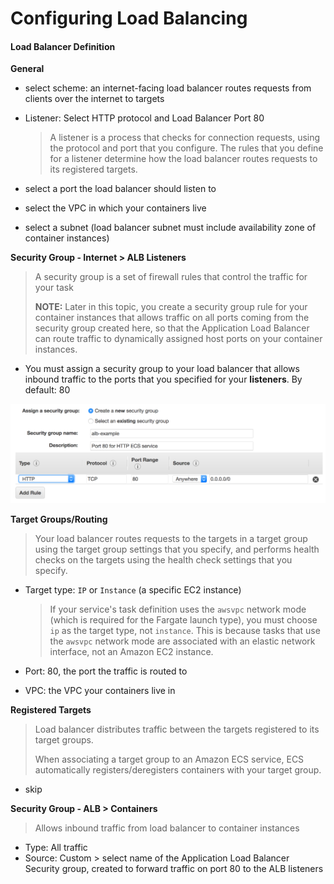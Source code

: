 # Configuring Load Balancing



#### Load Balancer Definition

**General**

- select scheme: an internet-facing load balancer routes requests from clients over the internet to targets

- Listener: Select HTTP protocol and Load Balancer Port 80

  > A listener is a process that checks for connection requests, using the protocol and                  port that you configure. The rules that you define for a listener determine how the load balancer routes requests to its registered targets.

- select a port the load balancer should listen to

- select the VPC in which your containers live

- select a subnet (load balancer subnet must include availability zone of container instances)

**Security Group - Internet > ALB Listeners**

> A security group is a set of firewall rules that control the traffic for your task
>
> **NOTE:** Later in this topic, you create a security group rule for your container instances that allows traffic on all ports coming from the security group created here, so that the Application Load Balancer can route traffic to dynamically assigned host ports on your container instances.

- You must assign a security group to your load balancer that allows inbound traffic to the ports that you specified for your **listeners**. By default: 80

![alb-create-security-group](img/alb-create-security-group.png)

**Target Groups/Routing**

> Your load balancer routes requests to the targets in a target group using the target group settings that you specify, and performs health checks on the targets using the health check settings that you specify.

- Target type: `IP` or `Instance` (a specific EC2 instance)

  > If your service's task definition uses the `awsvpc` network mode (which is required for the Fargate launch type), you must choose `ip` as the target type, not  `instance`. This is because tasks that use the `awsvpc` network mode are associated with an elastic network interface, not an Amazon EC2 instance.

- Port: 80, the port the traffic is routed to
- VPC: the VPC your containers live in

**Registered Targets**

> Load balancer distributes traffic between the targets registered to its target groups.
>
> When associating a target group to an Amazon ECS service, ECS automatically registers/deregisters containers with your target group.

- skip

**Security Group - ALB > Containers**

> Allows inbound traffic from load balancer to container instances

- Type: All traffic
- Source: Custom > select name of the Application Load Balancer Security group, created to forward traffic on port 80 to the ALB listeners





